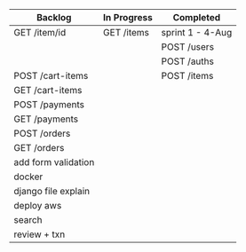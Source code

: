 | Backlog             | In Progress | Completed        |
| ------------------- | ----------- | ---------------- |
| GET /item/id        | GET /items  | sprint 1 - 4-Aug |
|                     |             | POST /users      |
|                     |             | POST /auths      |
| POST /cart-items    |             | POST /items      |
| GET /cart-items     |             |                  |
| POST /payments      |             |                  |
| GET /payments       |             |                  |
| POST /orders        |             |                  |
| GET /orders         |             |                  |
| add form validation |             |                  |
| docker              |             |                  |
| django file explain |             |                  |
| deploy aws          |             |                  |
| search              |             |                  |
| review + txn        |             |                  |
